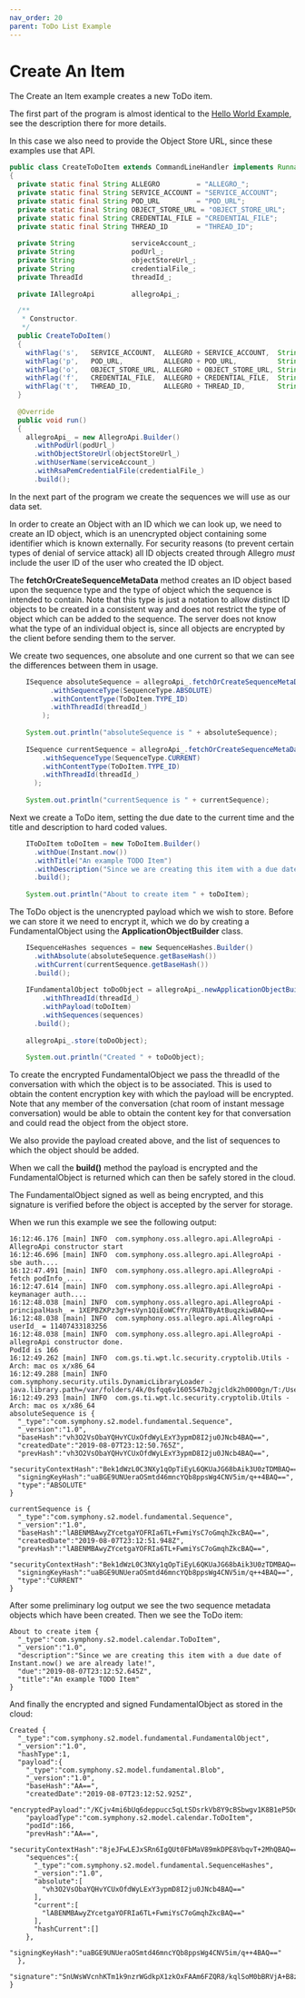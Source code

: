 ```yaml
---
nav_order: 20
parent: ToDo List Example
---
```

# Create An Item

The Create an Item example creates a new ToDo item.

The first part of the program is almost identical to the [Hello World Example](/HelloWorld.html), see the description
there for more details.

In this case we also need to provide the Object Store URL, since these examples use that API.

```java
public class CreateToDoItem extends CommandLineHandler implements Runnable
{
  private static final String ALLEGRO         = "ALLEGRO_";
  private static final String SERVICE_ACCOUNT = "SERVICE_ACCOUNT";
  private static final String POD_URL         = "POD_URL";
  private static final String OBJECT_STORE_URL = "OBJECT_STORE_URL";
  private static final String CREDENTIAL_FILE = "CREDENTIAL_FILE";
  private static final String THREAD_ID       = "THREAD_ID";
  
  private String              serviceAccount_;
  private String              podUrl_;
  private String              objectStoreUrl_;
  private String              credentialFile_;
  private ThreadId            threadId_;
  
  private IAllegroApi         allegroApi_;

  /**
   * Constructor.
   */
  public CreateToDoItem()
  {
    withFlag('s',   SERVICE_ACCOUNT,  ALLEGRO + SERVICE_ACCOUNT,  String.class,   false, true,   (v) -> serviceAccount_       = v);
    withFlag('p',   POD_URL,          ALLEGRO + POD_URL,          String.class,   false, true,   (v) -> podUrl_               = v);
    withFlag('o',   OBJECT_STORE_URL, ALLEGRO + OBJECT_STORE_URL, String.class,   false, true,   (v) -> objectStoreUrl_       = v);
    withFlag('f',   CREDENTIAL_FILE,  ALLEGRO + CREDENTIAL_FILE,  String.class,   false, false,  (v) -> credentialFile_       = v);
    withFlag('t',   THREAD_ID,        ALLEGRO + THREAD_ID,        String.class,   false, true,   (v) -> threadId_             = ThreadId.newBuilder().build(v));
  }
  
  @Override
  public void run()
  { 
    allegroApi_ = new AllegroApi.Builder()
      .withPodUrl(podUrl_)
      .withObjectStoreUrl(objectStoreUrl_)
      .withUserName(serviceAccount_)
      .withRsaPemCredentialFile(credentialFile_)
      .build();
```

In the next part of the program we create the sequences we will use as our data set. 

In order to create an Object with an ID which we can look up, we need to create an ID object, which is an unencrypted
object containing some identifier which is known externally. For security reasons (to prevent certain types
of denial of service attack) all ID objects created through Allegro _must_ include the user ID of the user
who created the ID object.

The __fetchOrCreateSequenceMetaData__ method creates an ID object based upon the sequence type and the type of object 
which the sequence is intended to contain. Note that this type is just a notation to allow distinct ID objects
to be created in a consistent way and does not restrict the type of object which can be added to the sequence.
The server does not know what the type of an individual object is, since all objects are encrypted by the client 
before sending them to the server. 
 
We create two sequences, one absolute and one current so that we can see the differences between them in usage.


```java
    ISequence absoluteSequence = allegroApi_.fetchOrCreateSequenceMetaData(new FetchOrCreateSequenceMetaDataRequest()
          .withSequenceType(SequenceType.ABSOLUTE)
          .withContentType(ToDoItem.TYPE_ID)
          .withThreadId(threadId_)
        );
    
    System.out.println("absoluteSequence is " + absoluteSequence);
    
    ISequence currentSequence = allegroApi_.fetchOrCreateSequenceMetaData(new FetchOrCreateSequenceMetaDataRequest()
        .withSequenceType(SequenceType.CURRENT)
        .withContentType(ToDoItem.TYPE_ID)
        .withThreadId(threadId_)
      );
  
    System.out.println("currentSequence is " + currentSequence);
```

Next we create a ToDo item, setting the due date to the current time and the title and description to 
hard coded values. 

```java
    IToDoItem toDoItem = new ToDoItem.Builder()
      .withDue(Instant.now())
      .withTitle("An example TODO Item")
      .withDescription("Since we are creating this item with a due date of Instant.now() we are already late!")
      .build();
    
    System.out.println("About to create item " + toDoItem);
```

The ToDo object is the unencrypted payload which we wish to store. Before we can store it we need to encrypt
it, which we do by creating a FundamentalObject using the __ApplicationObjectBuilder__ class.

```java
    ISequenceHashes sequences = new SequenceHashes.Builder()
      .withAbsolute(absoluteSequence.getBaseHash())
      .withCurrent(currentSequence.getBaseHash())
      .build();
    
    IFundamentalObject toDoObject = allegroApi_.newApplicationObjectBuilder()
        .withThreadId(threadId_)
        .withPayload(toDoItem)
        .withSequences(sequences)
      .build();
    
    allegroApi_.store(toDoObject);
    
    System.out.println("Created " + toDoObject);
```
To create the encrypted FundamentalObject we pass the threadId of the conversation with which the object is
to be associated. This is used to obtain the content encryption key with which the payload will be encrypted.
Note that any member of the conversation (chat room of instant message conversation) would be able to obtain
the content key for that conversation and could read the object from the object store.

We also provide the payload created above, and the list of sequences to which the object should be added.

When we call the __build()__ method the payload is encrypted and the FundamentalObject is returned which
can then be safely stored in the cloud.

The FundamentalObject signed as well as being encrypted, and this signature is verified before the object is
accepted by the server for storage.

When we run this example we see the following output:

```
16:12:46.176 [main] INFO  com.symphony.oss.allegro.api.AllegroApi - AllegroApi constructor start
16:12:46.696 [main] INFO  com.symphony.oss.allegro.api.AllegroApi - sbe auth....
16:12:47.491 [main] INFO  com.symphony.oss.allegro.api.AllegroApi - fetch podInfo_....
16:12:47.614 [main] INFO  com.symphony.oss.allegro.api.AllegroApi - keymanager auth....
16:12:48.038 [main] INFO  com.symphony.oss.allegro.api.AllegroApi - principalHash_ = 1XEPBZKPz3gY+sVyn1QiEoWCfYr/RUATByAtBuqzkiwBAQ==
16:12:48.038 [main] INFO  com.symphony.oss.allegro.api.AllegroApi - userId_ = 11407433183256
16:12:48.038 [main] INFO  com.symphony.oss.allegro.api.AllegroApi - allegroApi constructor done.
PodId is 166
16:12:49.262 [main] INFO  com.gs.ti.wpt.lc.security.cryptolib.Utils - Arch: mac os x/x86_64
16:12:49.288 [main] INFO  com.symphony.security.utils.DynamicLibraryLoader - java.library.path=/var/folders/4k/0sfqq6v1605547b2gjcldk2h0000gn/T:/Users/bruce/Library/Java/Extensions:/Library/Java/Extensions:/Network/Library/Java/Extensions:/System/Library/Java/Extensions:/usr/lib/java:.
16:12:49.293 [main] INFO  com.gs.ti.wpt.lc.security.cryptolib.Utils - Arch: mac os x/x86_64
absoluteSequence is {
  "_type":"com.symphony.s2.model.fundamental.Sequence",
  "_version":"1.0",
  "baseHash":"vh3O2VsObaYQHvYCUxOfdWyLExY3ypmD8I2ju0JNcb4BAQ==",
  "createdDate":"2019-08-07T23:12:50.765Z",
  "prevHash":"vh3O2VsObaYQHvYCUxOfdWyLExY3ypmD8I2ju0JNcb4BAQ==",
  "securityContextHash":"Bek1dWzL0C3NXy1qOpTiEyL6QKUaJG68bAik3U0zTDMBAQ==",
  "signingKeyHash":"uaBGE9UNUeraOSmtd46mncYQb8ppsWg4CNV5im/q++4BAQ==",
  "type":"ABSOLUTE"
}

currentSequence is {
  "_type":"com.symphony.s2.model.fundamental.Sequence",
  "_version":"1.0",
  "baseHash":"lABENMBAwyZYcetgaYOFRIa6TL+FwmiYsC7oGmqhZkcBAQ==",
  "createdDate":"2019-08-07T23:12:51.948Z",
  "prevHash":"lABENMBAwyZYcetgaYOFRIa6TL+FwmiYsC7oGmqhZkcBAQ==",
  "securityContextHash":"Bek1dWzL0C3NXy1qOpTiEyL6QKUaJG68bAik3U0zTDMBAQ==",
  "signingKeyHash":"uaBGE9UNUeraOSmtd46mncYQb8ppsWg4CNV5im/q++4BAQ==",
  "type":"CURRENT"
}
```

After some preliminary log output we see the two sequence metadata objects which have been created.
Then we see the ToDo item: 

```
About to create item {
  "_type":"com.symphony.s2.model.calendar.ToDoItem",
  "_version":"1.0",
  "description":"Since we are creating this item with a due date of Instant.now() we are already late!",
  "due":"2019-08-07T23:12:52.645Z",
  "title":"An example TODO Item"
}

```

And finally the encrypted and signed FundamentalObject as stored in the cloud:

```
Created {
  "_type":"com.symphony.s2.model.fundamental.FundamentalObject",
  "_version":"1.0",
  "hashType":1,
  "payload":{
    "_type":"com.symphony.s2.model.fundamental.Blob",
    "_version":"1.0",
    "baseHash":"AA==",
    "createdDate":"2019-08-07T23:12:52.925Z",
    "encryptedPayload":"/KCjv4mi6bUq6deppucc5qLtSDsrkVb8Y9cBSbwgv1K8B1eP5DdT0Mj+/a4Ahqwg3d1CpHMsZnmgFelfoD9GPLOtgRUlNkK2YW/EtOpH1gynZOoDgjkajfyi1wX42VoYvBN9LjsItcYKEKffqi0es4wymNFEGnybYa1dsjkFbD/hnkhd15x3DCVsGZPWSLzwhBcXP+OzByNdZ+TBiaflVimzld7sWM4Krlkmf+NgSqPOzSMDZIgTfL1CtIr69RitsaMcYlODDszdIgtbwhSNLoWk0Zb91YdKF0sskQbmFJf1Z31ClTBQqBPn9yuy610XkVcVsIjeI5sVL49BvkbY2L6wUIiY5KaF+n+m93E2u80jUkDHnKXbJEvQhGusgcveK6N0nsLc+PORvUY=",
    "payloadType":"com.symphony.s2.model.calendar.ToDoItem",
    "podId":166,
    "prevHash":"AA==",
    "securityContextHash":"8jeJFwLEJxSRn6IgQUt0FbMaV89mkDPE8VbqvT+2MhQBAQ==",
    "sequences":{
      "_type":"com.symphony.s2.model.fundamental.SequenceHashes",
      "_version":"1.0",
      "absolute":[
        "vh3O2VsObaYQHvYCUxOfdWyLExY3ypmD8I2ju0JNcb4BAQ=="
      ],
      "current":[
        "lABENMBAwyZYcetgaYOFRIa6TL+FwmiYsC7oGmqhZkcBAQ=="
      ],
      "hashCurrent":[]
    },
    "signingKeyHash":"uaBGE9UNUeraOSmtd46mncYQb8ppsWg4CNV5im/q++4BAQ=="
  },
  "signature":"SnUWsWVcnhKTm1k9nzrWGdkpX1zkOxFAAm6FZQR8/kqlSoM0bBRVjA+B8zjusURwTClABjmXKYoIFOV21MuSkgz8LADjsROe+e6tyZBXcxMgGktaUfeLdQ8UGfO48ZqfwrP/lKlsGbyEyVJsPuU0Xis8vP+XNwUym5hoHUnkonbSqFWiubnpQZ48S4Re7bMTah1BjsxMYiFbyud1EQRRvxyCz7w6TuqQRx8pt+PITkgGLfqNFwqvEaiQQB32r/06CEbaSL7Ljkjhu2RLD2aer3D7FPMU+CLo76mtryBQYloW03NgTK59OdjH4uLD7lvZ6uxRCtiqY/2GJkxIWn3RUA=="
}
```

